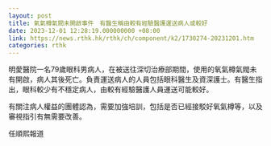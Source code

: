```yaml
---
layout: post
title: 氧氣樽氣閥未開啟事件　有醫生稱由較有經驗醫護運送病人或較好
date: 2023-12-01 12:28:19.000000000 +08:00
link: https://news.rthk.hk/rthk/ch/component/k2/1730274-20231201.htm
categories: rthk
---
```


明愛醫院一名79歲眼科男病人，在被送往深切治療部期間，使用的氧氣樽氣閥未有開啟，病人其後死亡。負責運送病人的人員包括眼科醫生及資深護士。有醫生指出，眼科較少有不穩定病人，由較有經驗醫護人員運送可能較好。

有關注病人權益的團體認為，需要加強培訓，包括是否已經接駁好氧氣樽等，以及審視指引有無需要改善。

任順熙報道
